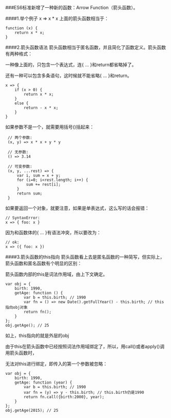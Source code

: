 ###ES6标准新增了一种新的函数：Arrow Function（箭头函数）。

####1.举个例子
    x => x * x
上面的箭头函数相当于：

    function (x) {
        return x * x;
    }
####2.箭头函数语法
箭头函数相当于匿名函数，并且简化了函数定义。箭头函数有两种格式：

一种像上面的，只包含一个表达式，连{ ... }和return都省略掉了。

还有一种可以包含多条语句，这时候就不能省略{ ... }和return。

    x => {
        if (x > 0) {
            return x * x;
        }
        else {
            return - x * x;
        }
    }
 如果参数不是一个，就需要用括号()括起来：
 
     // 两个参数:
     (x, y) => x * x + y * y
     
     // 无参数:
     () => 3.14
     
     // 可变参数:
     (x, y, ...rest) => {
         var i, sum = x + y;
         for (i=0; i<rest.length; i++) {
             sum += rest[i];
         }
         return sum;
     }
 如果要返回一个对象，就要注意，如果是单表达式，这么写的话会报错：
    
    // SyntaxError:
    x => { foo: x }
  
  因为和函数体的{ ... }有语法冲突，所以要改为：
  
    // ok:
    x => ({ foo: x })
    
 ####3.箭头函数的this指向
 箭头函数看上去是匿名函数的一种简写，但实际上，箭头函数和匿名函数有个明显的区别：
 
 箭头函数内部的this是词法作用域，由上下文确定。
 
    var obj = {
        birth: 1990,
        getAge: function () {
            var b = this.birth; // 1990
            var fn = () => new Date().getFullYear() - this.birth; // this指向obj对象
            return fn();
        }
    };
    obj.getAge(); // 25
   
如上，this指向的就是外层的obj

由于this在箭头函数中已经按照词法作用域绑定了，所以，用call()或者apply()调用箭头函数时，

无法对this进行绑定，即传入的第一个参数被忽略：

    var obj = {
        birth: 1990,
        getAge: function (year) {
            var b = this.birth; // 1990
            var fn = (y) => y - this.birth; // this.birth仍是1990
            return fn.call({birth:2000}, year);
        }
    };
    obj.getAge(2015); // 25
 